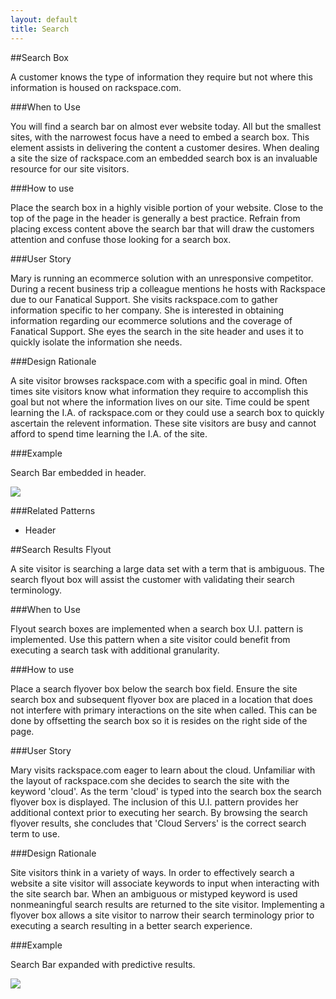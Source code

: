 ```yaml
---
layout: default
title: Search
---
```


##Search Box

A customer knows the type of information they require but not where this information is housed on rackspace.com.

###When to Use

You will find a search bar on almost ever website today. All but the smallest sites, with the narrowest focus have a need to embed a search box. This element assists in delivering the content a customer desires. When dealing a site the size of rackspace.com an embedded search box is an invaluable resource for our site visitors.

###How to use

Place the search box in a highly visible portion of your website. Close to the top of the page in the header is generally a best practice. Refrain from placing excess content above the search bar that will draw the customers attention and confuse those looking for a search box.

###User Story

Mary is running an ecommerce solution with an unresponsive competitor. During a recent business trip a colleague mentions he hosts with Rackspace due to our Fanatical Support. She visits rackspace.com to gather information specific to her company. She is interested in obtaining information regarding our ecommerce solutions and the coverage of Fanatical Support. She eyes the search in the site header and uses it to quickly isolate the information she needs. 


###Design Rationale

A site visitor browses rackspace.com with a specific goal in mind. Often times site visitors know what information they require to accomplish this goal but not where the information lives on our site. Time could be spent learning the I.A. of rackspace.com or they could use a search box to quickly ascertain the relevent information. These site visitors are busy and cannot afford to spend time learning the I.A. of the site. 

###Example

Search Bar embedded in header.

<img src="http://e6e61b233bcecd895fdb-74f5ac90bad95964d53ac3322f7d0dec.r76.cf1.rackcdn.com/search_bar.png">


###Related Patterns

+ Header

##Search Results Flyout

A site visitor is searching a large data set with a term that is ambiguous. The search flyout box will assist the customer with validating their search terminology.

###When to Use

Flyout search boxes are implemented when a search box U.I. pattern is implemented. Use this pattern when a site visitor could benefit from executing a search task with additional granularity.

###How to use

Place a search flyover box below the search box field. Ensure the site search box and subsequent flyover box are placed in a location that does not interfere with primary interactions on the site when called. This can be done by offsetting the search box so it is resides on the right side of the page.

###User Story

Mary visits rackspace.com eager to learn about the cloud. Unfamiliar with the layout of rackspace.com she decides to search the site with the keyword 'cloud'. As the term 'cloud' is typed into the search box the search flyover box is displayed. The inclusion of this U.I. pattern provides her additional context prior to executing her search. By browsing the search flyover results, she concludes that 'Cloud Servers' is the correct search term to use. 

###Design Rationale

Site visitors think in a variety of ways. In order to effectively search a website a site visitor will associate keywords to input when interacting with the site search bar. When an ambiguous or mistyped keyword is used nonmeaningful search results are returned to the site visitor. Implementing a flyover box allows a site visitor to narrow their search terminology prior to executing a search resulting in a better search experience.

###Example

Search Bar expanded with predictive results.

<img src="http://e6e61b233bcecd895fdb-74f5ac90bad95964d53ac3322f7d0dec.r76.cf1.rackcdn.com/search_bar_expanded.png">
